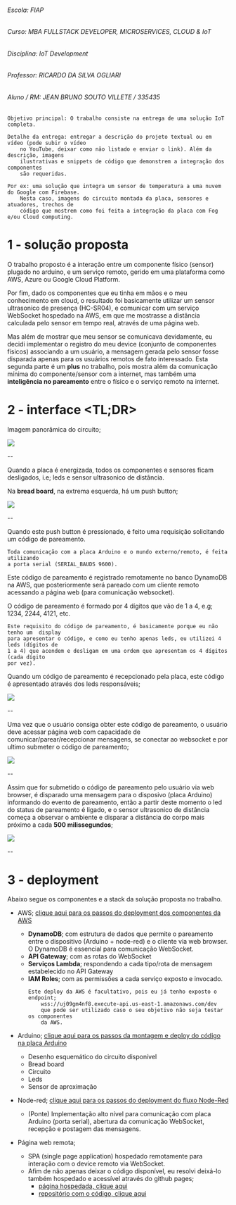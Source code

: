 ###### Escola: FIAP
###### Curso: MBA FULLSTACK DEVELOPER, MICROSERVICES, CLOUD & IoT
###### Disciplina: IoT Development
###### Professor: RICARDO DA SILVA OGLIARI
###### Aluno / RM: JEAN BRUNO SOUTO VILLETE / 335435


```
Objetivo principal: O trabalho consiste na entrega de uma solução IoT completa.

Detalhe da entrega: entregar a descrição do projeto textual ou em vídeo (pode subir o vídeo
    no YouTube, deixar como não listado e enviar o link). Além da descrição, imagens 
    ilustrativas e snippets de código que demonstrem a integração dos componentes 
    são requeridas. 

Por ex: uma solução que integra um sensor de temperatura a uma nuvem do Google com Firebase.
    Nesta caso, imagens do circuito montada da placa, sensores e atuadores, trechos de
    código que mostrem como foi feita a integração da placa com Fog e/ou Cloud computing. 
```

# 1 - solução proposta

O trabalho proposto é a interação entre um componente físico (sensor) plugado no arduino, e um serviço remoto,
gerido em uma plataforma como AWS, Azure ou Google Cloud Platform.

Por fim, dado os componentes que eu tinha em mãos e o meu conhecimento em cloud, o resultado foi basicamente
utilizar um sensor ultrasonico de presença (HC-SR04), e comunicar com um serviço WebSocket hospedado na 
AWS, em que me mostrasse a distância calculada pelo sensor em tempo real, através de uma página web.

Mas além de mostrar que meu sensor se comunicava devidamente, eu decidi implementar o registro do meu device
(conjunto de componentes físicos) associando a um usuário, a mensagem gerada pelo sensor fosse disparada
apenas para os usuários remotos de fato interessado.
Esta segunda parte é um **plus** no trabalho, pois mostra além da comunicação mínima do componente/sensor
com a internet, mas também uma **inteligência no pareamento** entre o físico e o serviço remoto na internet.

# 2 - interface <TL;DR>

Imagem panorâmica do circuito;

![](imgs/A_fiap-iot-test-board-overview.JPG)

--

Quando a placa é energizada, todos os componentes e sensores ficam desligados, i.e; leds e 
sensor ultrasonico de distância.

Na **bread board**, na extrema esquerda, há um push button;

![](imgs/B_fiap-iot-test-push_button-pairing.jpg)

--

Quando este push button é pressionado, é feito uma requisição solicitando um código de pareamento.

    Toda comunicação com a placa Arduino e o mundo externo/remoto, é feita utilizando
    a porta serial (SERIAL_BAUDS 9600).

Este código de pareamento é registrado remotamente no banco DynamoDB na AWS, que posteriormente
será pareado com um cliente remoto acessando a página web (para comunicação websocket).

O código de pareamento é formado por 4 dígitos que vão de 1 a 4, e.g; 1234, 2244, 4121, etc.

    Este requisito do código de pareamento, é basicamente porque eu não tenho um  display
    para apresentar o código, e como eu tenho apenas leds, eu utilizei 4 leds (dígitos de
    1 a 4) que acendem e desligam em uma ordem que apresentam os 4 dígitos (cada dígito
    por vez).

Quando um código de pareamento é recepcionado pela placa, este código é apresentado através dos
leds responsáveis;

![](imgs/C_fiap-iot-test-leds-pairing_code_digits.jpg)

--

Uma vez que o usuário consiga obter este código de pareamento, o usuário deve acessar página web
com capacidade de comunicar/parear/recepcionar mensagens, se conectar ao websocket e por ultimo
submeter o código de pareamento;

![](imgs/E_fiap-iot-test-web_page.jpg)

--

Assim que for submetido o código de pareamento pelo usuário via web browser, é disparado uma
mensagem para o disposivo (placa Arduino) informando do evento de pareamento, então a partir deste
momento o led do status de pareamento é ligado, e o sensor ultrasonico de distância começa a
observar o ambiente e disparar a distância do corpo mais próximo a cada **500 milissegundos**;

![](imgs/D_fiap-iot-test-led-pairing_status.JPG)

--

# 3 - deployment

Abaixo segue os componentes e a stack da solução proposta no trabalho.

- AWS; [clique aqui para os passos do deployment dos componentes da AWS](https://github.com/jeanvillete/fiap-iot-test/tree/master/aws.websocket)
    - **DynamoDB**; com estrutura de dados que permite o pareamento entre o dispositivo
    (Arduino + node-red) e o cliente via web browser. O DynamoDB é essencial
    para comunicação WebSocket.
    - **API Gateway**; com as rotas do WebSocket
    - **Serviços Lambda**; respondendo a cada tipo/rota de mensagem estabelecido no
    API Gateway
    - **IAM Roles**; com as permissões a cada serviço exposto e invocado.
        ```
        Este deploy da AWS é facultativo, pois eu já tenho exposto o endpoint;
            wss://uj09gm4nf8.execute-api.us-east-1.amazonaws.com/dev
            que pode ser utilizado caso o seu objetivo não seja testar os componentes
            da AWS.
        ```

- Arduino; [clique aqui para os passos da montagem e deploy do código na placa Arduino](https://github.com/jeanvillete/fiap-iot-test/tree/master/arduino/Main)
    - Desenho esquemático do circuito disponível
    - Bread board
    - Circuito
    - Leds
    - Sensor de aproximação

- Node-red; [clique aqui para os passos do deployment do fluxo Node-Red](https://github.com/jeanvillete/fiap-iot-test/tree/master/node-red)
    - (Ponte) Implementação alto nível para comunicação com placa Arduino (porta serial),
    abertura da comunicação WebSocket, recepção e postagem das mensagens.

- Página web remota;
    - SPA (single page application) hospedado remotamente para interação com o device remoto
    via WebSocket.
    - Afim de não apenas deixar o código disponível, eu resolvi deixá-lo também hospedado
    e acessível através do github pages;
        - [página hospedada, clique aqui](https://jeanvillete.github.io/fiap-iot-test/)
        - [repositório com o código, clique aqui](https://github.com/jeanvillete/jeanvillete.github.io/tree/main/fiap-iot-test)